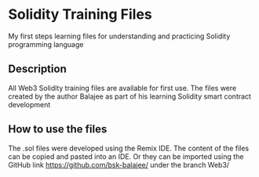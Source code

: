 # Solidity Training Files
My first steps learning files for understanding and practicing Solidity programming language

## Description
All Web3 Solidity training files are available for first use. The files were created by the author Balajee as part of his learning Solidity smart contract development

## How to use the files
The .sol files were developed using the Remix IDE. The content of the files can be copied and pasted into an IDE. Or they can be imported using the GitHub link https://github.com/bsk-balajee/ under the branch Web3/
